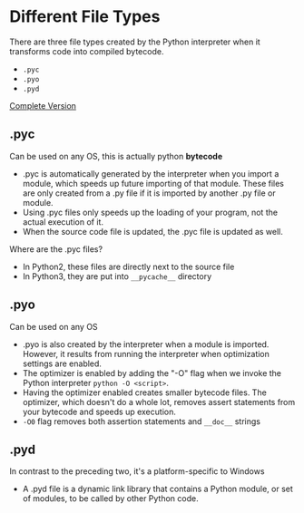 # Different File Types
There are three file types created by the Python interpreter when it transforms code into compiled bytecode.
* `.pyc`
* `.pyo`
* `.pyd`

[Complete Version](https://stackabuse.com/differences-between-pyc-pyd-and-pyo-python-files/)

## .pyc
Can be used on any OS, this is actually python **bytecode**

* .pyc is automatically generated by the interpreter when you import a module, which speeds up future importing of that module.
These files are only created from a .py file if it is imported by another .py file or module.
* Using .pyc files only speeds up the loading of your program, not the actual execution of it.
* When the source code file is updated, the .pyc file is updated as well.

Where are the .pyc files?
* In Python2, these files are directly next to the source file
* In Python3, they are put into `__pycache__` directory

## .pyo
Can be used on any OS

* .pyo is also created by the interpreter when a module is imported.
However, it results from running the interpreter when optimization settings are enabled.
* The optimizer is enabled by adding the "-O" flag when we invoke the Python interpreter `python -O <script>`.
* Having the optimizer enabled creates smaller bytecode files. The optimizer, which doesn't do a whole lot,
removes assert statements from your bytecode and speeds up execution.
* `-O0` flag removes both assertion statements and `__doc__` strings

## .pyd
In contrast to the preceding two, it's a platform-specific to Windows

* A .pyd file is a dynamic link library that contains a Python module, or set of modules, to be called by other Python code.
